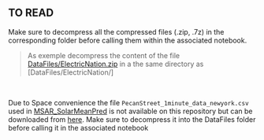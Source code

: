 ## TO READ

Make sure to decompress all the compressed files (.zip, .7z) in the corresponding folder before calling them within the associated notebook.
> As exemple decompress the content of the file [DataFiles/ElectricNation.zip](../DataFiles/ElectricNation.zip)  in a the same directory as  [DataFiles/ElectricNation/]


</br>

Due to Space convenience the file `PecanStreet_1minute_data_newyork.csv` used in [MSAR_SolarMeanPred](../Notebooks/MSAR_SolarMeanPred.ipynb) is not available on this repository but can be downloaded from [here](https://drive.google.com/file/d/1DSzhyxGDGW2ghHioKFm4AjLyIA8GfUvW/view?usp=sharing). Make sure to decompress it into the DataFiles folder before calling it in the associated notebook
